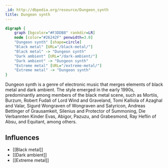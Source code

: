 ```yaml
---
_id: http://dbpedia.org/resource/Dungeon_synth
title: Dungeon synth
---
```


```dot
digraph {
	graph [bgcolor="#F3DDB8" rankdir=LR]
	node [color="#26242F" penwidth=3.0]
	"Dungeon synth" [shape=circle]
	"Black metal" [URL="/black-metal/"]
	"Black metal" -> "Dungeon synth"
	"Dark ambient" [URL="/dark-ambient/"]
	"Dark ambient" -> "Dungeon synth"
	"Extreme metal" [URL="/extreme-metal/"]
	"Extreme metal" -> "Dungeon synth"
}
```

Dungeon synth is a genre of electronic music that merges elements of black metal and dark ambient. The style emerged in the early 1990s, predominantly among members of the black metal scene, such as Mortiis, Burzum, Robert Fudali of Lord Wind and Graveland, Tomi Kalliola of Azaghal and Valar, Sigurd Wongraven of Wongraven and Satyricon, Andreas Bettinger of Grausamkeit, Silenius and Protector of Summoning, Die Verbannten Kinder Evas, Abigor, Pazuzu, and Grabesmond, Ray Heflin of Absu, and Equitant, among others.

## Influences
- [[Black metal]]
- [[Dark ambient]]
- [[Extreme metal]]
